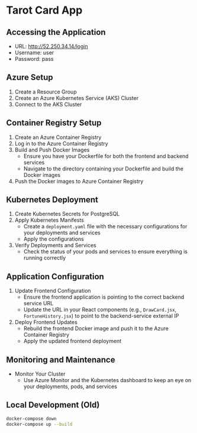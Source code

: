 # Tarot Card App

## Accessing the Application
- URL: http://52.250.34.14/login
- Username: user
- Password: pass

## Azure Setup

1. Create a Resource Group
2. Create an Azure Kubernetes Service (AKS) Cluster
3. Connect to the AKS Cluster

## Container Registry Setup

1. Create an Azure Container Registry
2. Log in to the Azure Container Registry
3. Build and Push Docker Images
   - Ensure you have your Dockerfile for both the frontend and backend services
   - Navigate to the directory containing your Dockerfile and build the Docker images
4. Push the Docker images to Azure Container Registry

## Kubernetes Deployment

1. Create Kubernetes Secrets for PostgreSQL
2. Apply Kubernetes Manifests
   - Create a `deployment.yaml` file with the necessary configurations for your deployments and services
   - Apply the configurations
3. Verify Deployments and Services
   - Check the status of your pods and services to ensure everything is running correctly

## Application Configuration

1. Update Frontend Configuration
   - Ensure the frontend application is pointing to the correct backend service URL
   - Update the URL in your React components (e.g., `DrawCard.jsx`, `FortuneHistory.jsx`) to point to the backend-service external IP
2. Deploy Frontend Updates
   - Rebuild the frontend Docker image and push it to the Azure Container Registry
   - Apply the updated frontend deployment

## Monitoring and Maintenance

- Monitor Your Cluster
  - Use Azure Monitor and the Kubernetes dashboard to keep an eye on your deployments, pods, and services

## Local Development (Old)

```bash
docker-compose down
docker-compose up --build
